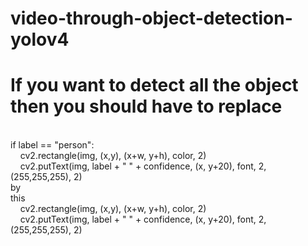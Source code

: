 # video-through-object-detection-yolov4
<h1> If you want to detect all the object then you should have to replace</h1><br>
            if label == "person":<br>
&nbsp;&nbsp;&nbsp;&nbsp;cv2.rectangle(img, (x,y), (x+w, y+h), color, 2)<br>
&nbsp;&nbsp;&nbsp;&nbsp;cv2.putText(img, label + " " + confidence, (x, y+20), font, 2, (255,255,255), 2)
                
   <br>             
by<br> 
this<br> 
&nbsp;&nbsp;&nbsp;&nbsp;cv2.rectangle(img, (x,y), (x+w, y+h), color, 2)<br> 
&nbsp;&nbsp;&nbsp;&nbsp;cv2.putText(img, label + " " + confidence, (x, y+20), font, 2, (255,255,255), 2)
